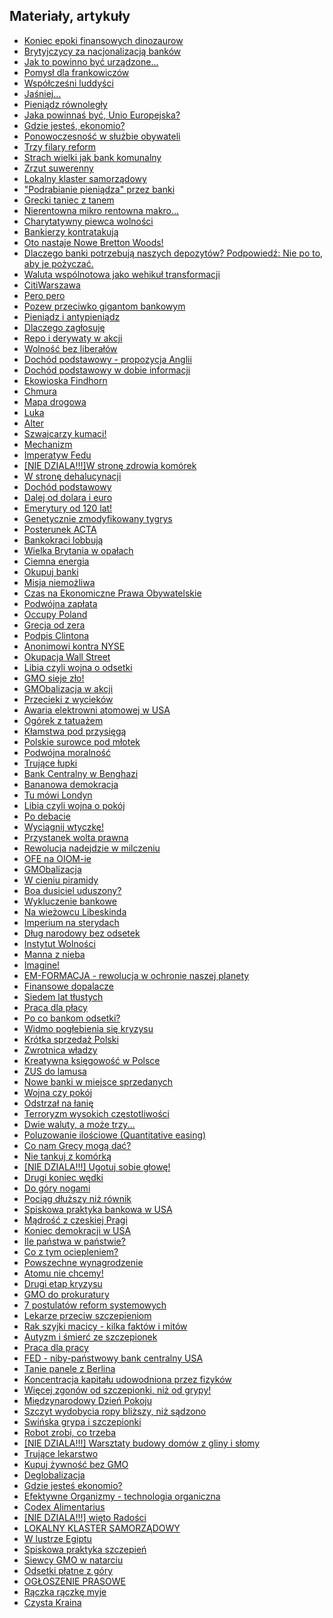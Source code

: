 
<h2>Materiały, artykuły</h2>
<p>
<ul>
	<li><a href='{{site.baseurl}}\articles\Koniec%20epoki%20finansowych%20dinozaurow.html'>Koniec epoki finansowych dinozaurow</a>
	<li><a href='{{site.baseurl}}\articles\Brytyjczycy%20za%20nacjonalizacja%20bankow.html'>Brytyjczycy za nacjonalizacją banków</a>
	<li><a href='{{site.baseurl}}\articles\Jak%20to%20powinno%20byc%20urzadzone.html'>Jak to powinno być urządzone...</a>
	<li><a href='{{site.baseurl}}\articles\Pomysl%20dla%20frankowiczow.html'>Pomysł dla frankowiczów</a>
	<li><a href='{{site.baseurl}}\articles\Wspolczesni%20luddysci.html'>Współcześni luddyści</a>
	<li><a href='{{site.baseurl}}\articles\Jasniej.html'>Jaśniej...</a>
	<li><a href='{{site.baseurl}}\articles\Pieniadz%20rownolegly.html'>Pieniądz równoległy</a>
	<li><a href='{{site.baseurl}}\articles\Jaka%20powinnas%20byc%20Unio%20Europejska.html'>Jaka powinnaś być, Unio Europejska?</a>
	<li><a href='{{site.baseurl}}\articles\Gdzie%20jestes%20ekonomio.html'>Gdzie jesteś, ekonomio?</a>
	<li><a href='{{site.baseurl}}\articles\Ponowoczesnosc%20w%20sluzbie%20obywateli.html'>Ponowoczesność w służbie obywateli</a>
	<li><a href='{{site.baseurl}}\articles\Trzy%20filary%20reform.html'>Trzy filary reform</a>
	<li><a href='{{site.baseurl}}\articles\Strach%20wielki%20jak%20bank%20komunalny.html'>Strach wielki jak bank komunalny</a>
	<li><a href='{{site.baseurl}}\articles\Zrzut%20suwerenny.html'>Zrzut suwerenny</a>
	<li><a href='{{site.baseurl}}\articles\Lokalny%20klaster%20samorzadowy_.html'>Lokalny klaster samorządowy</a>
	<li><a href='{{site.baseurl}}\articles\Podrabianie%20pieniadza%20przez%20banki.html'>"Podrabianie pieniądza" przez banki</a>
	<li><a href='{{site.baseurl}}\articles\Grecki%20taniec%20z%20tanem.html'>Grecki taniec z tanem</a>
	<li><a href='{{site.baseurl}}\articles\Nierentowna%20mikro%20rentowna%20makro.html'>Nierentowna mikro rentowna makro...</a>
	<li><a href='{{site.baseurl}}\articles\Charytatywny%20piewca%20wolnosci.html'>Charytatywny piewca wolności</a>
	<li><a href='{{site.baseurl}}\articles\Bankierzy%20kontratakuja.html'>Bankierzy kontratakują</a>
	<li><a href='{{site.baseurl}}\articles\Oto%20nastaje%20Nowe%20Bretton%20Woods%21.html'>Oto nastaje Nowe Bretton Woods!</a>
	<li><a href='{{site.baseurl}}\articles\Dlaczego%20banki%20potrzebuja%20naszych%20depozytow%20Podpowiedz Nie%20po%20to%20aby%20je%20pozyczac.html'>Dlaczego banki potrzebują naszych depozytów? Podpowiedź: Nie po to, aby je pożyczać.</a>
	<li><a href='{{site.baseurl}}\articles\Waluta%20wspolnotowa%20jako%20wehikul%20transformacji.html'>Waluta wspólnotowa jako wehikuł transformacji</a>
	<li><a href='{{site.baseurl}}\articles\CitiWarszawa.html'>CitiWarszawa</a>
	<li><a href='{{site.baseurl}}\articles\Pero%20pero.html'>Pero pero</a>
	<li><a href='{{site.baseurl}}\articles\Pozew%20przeciwko%20gigantom%20bankowym.html'>Pozew przeciwko gigantom bankowym</a>
	<li><a href='{{site.baseurl}}\articles\Pieniadz%20i%20antypieniadz.html'>Pieniądz i antypieniądz</a>
	<li><a href='{{site.baseurl}}\articles\Dlaczego%20zaglosuje.html'>Dlaczego zagłosuję</a>
	<li><a href='{{site.baseurl}}\articles\Repo%20i%20derywaty%20w%20akcji.html'>Repo i derywaty w akcji</a>
	<li><a href='{{site.baseurl}}\articles\Wolnosc%20bez%20liberalow.html'>Wolność bez liberałów</a>
	<li><a href='{{site.baseurl}}\articles\Dochod%20podstawowy%20-%20propozycja%20Anglii.html'>Dochód podstawowy - propozycja Anglii</a>
	<li><a href='{{site.baseurl}}\articles\Dochod%20podstawowy%20w%20dobie%20informacji.html'>Dochód podstawowy w dobie informacji</a>
	<li><a href='{{site.baseurl}}\articles\Ekowioska%20Findhorn.html'>Ekowioska Findhorn</a>
	<li><a href='{{site.baseurl}}\articles\Chmura.html'>Chmura</a>
	<li><a href='{{site.baseurl}}\articles\Mapa%20drogowa.html'>Mapa drogowa</a>
	<li><a href='{{site.baseurl}}\articles\Luka.html'>Luka</a>
	<li><a href='{{site.baseurl}}\articles\Alter.html'>Alter</a>
	<li><a href='{{site.baseurl}}\articles\Szwajcarzy%20kumaci%21.html'>Szwajcarzy kumaci!</a>
	<li><a href='{{site.baseurl}}\articles\Mechanizm.html'>Mechanizm</a>
	<li><a href='{{site.baseurl}}\articles\Imperatyw%20Fedu.html'>Imperatyw Fedu</a>
	<li><a href='NIE DZIALA.html'>[NIE DZIALA!!!]W stronę zdrowia komórek</a>
	<li><a href='{{site.baseurl}}\articles\W%20strone%20dehalucynacji.html'>W stronę dehalucynacji</a>
	<li><a href='{{site.baseurl}}\articles\Dochod%20podstawowy.html'>Dochód podstawowy</a>
	<li><a href='{{site.baseurl}}\articles\Dalej%20od%20dolara%20i%20euro.html'>Dalej od dolara i euro</a>
	<li><a href='{{site.baseurl}}\articles\Emerytury%20od%20120%20lat%21.html'>Emerytury od 120 lat!</a>
	<li><a href='{{site.baseurl}}\articles\Genetycznie%20zmodyfikowany%20tygrys.html'>Genetycznie zmodyfikowany tygrys</a>
	<li><a href='{{site.baseurl}}\articles\Posterunek%20ACTA.html'>Posterunek ACTA</a>
	<li><a href='{{site.baseurl}}\articles\Bankokraci%20lobbuja.html'>Bankokraci lobbują</a>
	<li><a href='{{site.baseurl}}\articles\Wielka%20Brytania%20w%20opalach.html'>Wielka Brytania w opałach</a>
	<li><a href='{{site.baseurl}}\articles\Ciemna%20energia.html'>Ciemna energia</a>
	<li><a href='{{site.baseurl}}\articles\Okupuj%20banki.html'>Okupuj banki</a>
	<li><a href='{{site.baseurl}}\articles\Misja%20niemozliwa.html'>Misja niemożliwa</a>
	<li><a href='{{site.baseurl}}\articles\Czas%20na%20Ekonomiczne%20Prawa%20Obywatelskie.html'>Czas na Ekonomiczne Prawa Obywatelskie</a>
	<li><a href='{{site.baseurl}}\articles\Podwojna%20zaplata.html'>Podwójna zapłata</a>
	<li><a href='{{site.baseurl}}\articles\Occupy%20Poland.html'>Occupy Poland</a>
	<li><a href='{{site.baseurl}}\articles\Grecja%20od%20zera.html'>Grecja od zera</a>
	<li><a href='{{site.baseurl}}\articles\Podpis%20Clintona.html'>Podpis Clintona</a>
	<li><a href='{{site.baseurl}}\articles\Anonimowi%20kontra%20NYSE.html'>Anonimowi kontra NYSE</a>
	<li><a href='{{site.baseurl}}\articles\Okupacja%20Wall%20Street.html'>Okupacja Wall Street</a>
	<li><a href='{{site.baseurl}}\articles\Libia%20czyli%20wojna%20o%20odsetki.html'>Libia czyli wojna o odsetki</a>
	<li><a href='{{site.baseurl}}\articles\GMO%20sieje%20zlo%21.html'>GMO sieje zło!</a>
	<li><a href='{{site.baseurl}}\articles\GMObalizacja%20w%20akcji.html'>GMObalizacja w akcji</a>
	<li><a href='{{site.baseurl}}\articles\Przecieki%20z%20wyciekow.html'>Przecieki z wycieków</a>
	<li><a href='{{site.baseurl}}\articles\Awaria%20elektrowni%20atomowej%20w%20USA.html'>Awaria elektrowni atomowej w USA</a>
	<li><a href='{{site.baseurl}}\articles\Ogorek%20z%20tatuazem.html'>Ogórek z tatuażem</a>
	<li><a href='{{site.baseurl}}\articles\Klamstwa%20pod%20przysiega.html'>Kłamstwa pod przysięgą</a>
	<li><a href='{{site.baseurl}}\articles\Polskie%20surowce%20pod%20mlotek.html'>Polskie surowce pod młotek</a>
	<li><a href='{{site.baseurl}}\articles\Podwojna%20moralnosc.html'>Podwójna moralność</a>
	<li><a href='{{site.baseurl}}\articles\Trujace%20lupki.html'>Trujące łupki</a>
	<li><a href='{{site.baseurl}}\articles\Bank%20Centralny%20w%20Benghazi.html'>Bank Centralny w Benghazi</a>
	<li><a href='{{site.baseurl}}\articles\Bananowa%20demokracja.html'>Bananowa demokracja</a>
	<li><a href='{{site.baseurl}}\articles\Tu%20mowi%20Londyn.html'>Tu mówi Londyn</a>
	<li><a href='{{site.baseurl}}\articles\Libia%20czyli%20wojna%20o%20pokoj.html'>Libia czyli wojna o pokój</a>
	<li><a href='{{site.baseurl}}\articles\Po%20debacie.html'>Po debacie</a>
	<li><a href='{{site.baseurl}}\articles\Wyciagnij%20wtyczke%21.html'>Wyciągnij wtyczkę!</a>
	<li><a href='{{site.baseurl}}\articles\Przystanek%20wolta%20prawna.html'>Przystanek wolta prawna</a>
	<li><a href='{{site.baseurl}}\articles\Rewolucja%20nadejdzie%20w%20milczeniu.html'>Rewolucja nadejdzie w milczeniu</a>
	<li><a href='{{site.baseurl}}\articles\OFE%20na%20OIOM-ie.html'>OFE na OIOM-ie</a>
	<li><a href='{{site.baseurl}}\articles\GMObalizacja.html'>GMObalizacja</a>
	<li><a href='{{site.baseurl}}\articles\W%20cieniu%20piramidy.html'>W cieniu piramidy</a>
	<li><a href='{{site.baseurl}}\articles\Boa%20dusiciel%20uduszony.html'>Boa dusiciel uduszony?</a>
	<li><a href='{{site.baseurl}}\articles\Wykluczenie%20bankowe.html'>Wykluczenie bankowe</a>
	<li><a href='{{site.baseurl}}\articles\Na%20wiezowcu%20Libeskinda.html'>Na wieżowcu Libeskinda</a>
	<li><a href='{{site.baseurl}}\articles\Imperium%20na%20sterydach.html'>Imperium na sterydach</a>
	<li><a href='{{site.baseurl}}\articles\Dlug%20narodowy%20bez%20odsetek.html'>Dług narodowy bez odsetek</a>
	<li><a href='{{site.baseurl}}\articles\Instytut%20Wolnosci.html'>Instytut Wolności</a>
	<li><a href='{{site.baseurl}}\articles\Manna%20z%20nieba.html'>Manna z nieba</a>
	<li><a href='{{site.baseurl}}\articles\Imagine%21.html'>Imagine!</a>
	<li><a href='{{site.baseurl}}\articles\EM-FORMACJA%20-%20rewolucja%20w%20ochronie%20naszej%20planety.html'>EM-FORMACJA - rewolucja w ochronie naszej planety</a>
	<li><a href='{{site.baseurl}}\articles\Finansowe%20dopalacze.html'>Finansowe dopalacze</a>
	<li><a href='{{site.baseurl}}\articles\Siedem%20lat%20tlustych.html'>Siedem lat tłustych</a>
	<li><a href='{{site.baseurl}}\articles\Praca%20dla%20placy.html'>Praca dla płacy</a>
	<li><a href='{{site.baseurl}}\articles\Po%20co%20bankom%20odsetki.html'>Po co bankom odsetki?</a>
	<li><a href='{{site.baseurl}}\articles\Widmo%20poglebienia%20sie%20kryzysu.html'>Widmo pogłebienia się kryzysu</a>
	<li><a href='{{site.baseurl}}\articles\Krotka%20sprzedaz%20Polski.html'>Krótka sprzedaż Polski</a>
	<li><a href='{{site.baseurl}}\articles\Zwrotnica%20wladzy.html'>Zwrotnica władzy</a>
	<li><a href='{{site.baseurl}}\articles\Kreatywna%20ksiegowosc%20w%20Polsce.html'>Kreatywna księgowość w Polsce</a>
	<li><a href='{{site.baseurl}}\articles\ZUS%20do%20lamusa.html'>ZUS do lamusa</a>
	<li><a href='{{site.baseurl}}\articles\Nowe%20banki%20w%20miejsce%20sprzedanych.html'>Nowe banki w miejsce sprzedanych</a>
	<li><a href='{{site.baseurl}}\articles\Wojna%20czy%20pokoj.html'>Wojna czy pokój</a>
	<li><a href='{{site.baseurl}}\articles\Odstrzal%20na%20lanie.html'>Odstrzał na łanię</a>
	<li><a href='{{site.baseurl}}\articles\Terroryzm%20wysokich%20czestotliwosci.html'>Terroryzm wysokich częstotliwości</a>
	<li><a href='{{site.baseurl}}\articles\Dwie%20waluty%20a%20moze%20trzy....html'>Dwie waluty, a może trzy...</a>
	<li><a href='{{site.baseurl}}\articles\Poluzowanie%20ilosciowe%20%28Quantitative%20easing%29.html'>Poluzowanie ilościowe (Quantitative easing)</a>
	<li><a href='{{site.baseurl}}\articles\Co%20nam%20Grecy%20moga%20dac.html'>Co nam Grecy mogą dać?</a>
	<li><a href='{{site.baseurl}}\articles\Nie%20tankuj%20z%20komorka.html'>Nie tankuj z komórką</a>
	<li><a href='NIE DZIALA.html'>[NIE DZIALA!!!] Ugotuj sobie głowę!</a>
	<li><a href='{{site.baseurl}}\articles\Drugi%20koniec%20wedki.html'>Drugi koniec wędki</a>
	<li><a href='{{site.baseurl}}\articles\Do%20gory%20nogami.html'>Do góry nogami</a>
	<li><a href='{{site.baseurl}}\articles\Pociag%20dluzszy%20niz%20rownik.html'>Pociąg dłuższy niż równik</a>
	<li><a href='{{site.baseurl}}\articles\Spiskowa%20praktyka%20bankowa%20w%20USA.html'>Spiskowa praktyka bankowa w USA</a>
	<li><a href='{{site.baseurl}}\articles\Madrosc%20z%20czeskiej%20Pragi.html'>Mądrość z czeskiej Pragi</a>
	<li><a href='{{site.baseurl}}\articles\Koniec%20demokracji%20w%20USA.html'>Koniec demokracji w USA</a>
	<li><a href='{{site.baseurl}}\articles\Ile%20panstwa%20w%20panstwie.html'>Ile państwa w państwie?</a>
	<li><a href='{{site.baseurl}}\articles\Co%20z%20tym%20ociepleniem.html'>Co z tym ociepleniem?</a>
	<li><a href='{{site.baseurl}}\articles\Powszechne%20wynagrodzenie.html'>Powszechne wynagrodzenie</a>
	<li><a href='{{site.baseurl}}\articles\Atomu%20nie%20chcemy%21.html'>Atomu nie chcemy!</a>
	<li><a href='{{site.baseurl}}\articles\Drugi%20etap%20kryzysu.html'>Drugi etap kryzysu</a>
	<li><a href='{{site.baseurl}}\articles\GMO%20do%20prokuratury.html'>GMO do prokuratury</a>
	<li><a href='{{site.baseurl}}\articles\7%20postulatow%20reform%20systemowych.html'>7 postulatów reform systemowych</a>
	<li><a href='{{site.baseurl}}\articles\Lekarze%20przeciw%20szczepieniom.html'>Lekarze przeciw szczepieniom</a>
	<li><a href='{{site.baseurl}}\articles\Rak%20szyjki%20macicy%20-%20kilka%20faktow%20i%20mitow.html'>Rak szyjki macicy - kilka faktów i mitów</a>
	<li><a href='{{site.baseurl}}\articles\Autyzm%20i%20smierc%20ze%20szczepionek.html'>Autyzm i śmierć ze szczepionek</a>
	<li><a href='{{site.baseurl}}\articles\Praca%20dla%20pracy.html'>Praca dla pracy</a>
	<li><a href='{{site.baseurl}}\articles\FED%20-%20niby-panstwowy%20bank%20centralny%20USA.html'>FED - niby-państwowy bank centralny USA</a>
	<li><a href='{{site.baseurl}}\articles\Tanie%20panele%20z%20Berlina.html'>Tanie panele z Berlina</a>
	<li><a href='{{site.baseurl}}\articles\Koncentracja%20kapitalu%20udowodniona%20przez%20fizykow.html'>Koncentracja kapitału udowodniona przez fizyków</a>
	<li><a href='{{site.baseurl}}\articles\Wiecej%20zgonow%20od%20szczepionki%20niz%20od%20grypy%21.html'>Więcej zgonów od szczepionki, niż od grypy!</a>
	<li><a href='{{site.baseurl}}\articles\Miedzynarodowy%20Dzien%20Pokoju.html'>Międzynarodowy Dzień Pokoju</a>
	<li><a href='{{site.baseurl}}\articles\Szczyt%20wydobycia%20ropy%20blizszy%20niz%20sadzono.html'>Szczyt wydobycia ropy bliższy, niż sądzono</a>
	<li><a href='{{site.baseurl}}\articles\Swinska%20grypa%20i%20szczepionki.html'>Swińska grypa i szczepionki</a>
	<li><a href='{{site.baseurl}}\articles\Robot%20zrobi%20co%20trzeba.html'>Robot zrobi, co trzeba</a>
	<li><a href='NIE DZIALA.html'>[NIE DZIALA!!!] Warsztaty budowy domów z gliny i słomy</a>
	<li><a href='{{site.baseurl}}\articles\Trujace%20lekarstwo.html'>Trujące lekarstwo</a>
	<li><a href='{{site.baseurl}}\articles\Kupuj%20zywnosc%20bez%20GMO.html'>Kupuj żywność bez GMO</a>
	<li><a href='{{site.baseurl}}\articles\Deglobalizacja.html'>Deglobalizacja</a>
	<li><a href='{{site.baseurl}}\articles\Gdzie%20jestes%20ekonomio.html'>Gdzie jesteś ekonomio?</a>
	<li><a href='{{site.baseurl}}\articles\Efektywne%20Organizmy%20-%20technologia%20organiczna.html'>Efektywne Organizmy - technologia organiczna</a>
	<li><a href='{{site.baseurl}}\articles\Codex%20Alimentarius.html'>Codex Alimentarius</a>
	<li><a href='NIE DZIALA.html'>[NIE DZIALA!!!] więto Radości</a>
	<li><a href='{{site.baseurl}}\articles\LOKALNY%20KLASTER%20SAMORZADOWY.html'>LOKALNY KLASTER SAMORZĄDOWY</a>
	<li><a href='{{site.baseurl}}\articles\W%20lustrze%20Egiptu.html'>W lustrze Egiptu</a>
	<li><a href='{{site.baseurl}}\articles\Spiskowa%20praktyka%20szczepien.html'>Spiskowa praktyka szczepień</a>
	<li><a href='{{site.baseurl}}\articles\Siewcy%20GMO%20w%20natarciu.html'>Siewcy GMO w natarciu</a>
	<li><a href='{{site.baseurl}}\articles\Odsetki%20platne%20z%20gory.html'>Odsetki płatne z góry</a>
	<li><a href='{{site.baseurl}}\articles\OGLOSZENIE%20PRASOWE.html'>OGŁOSZENIE PRASOWE</a>
	<li><a href='{{site.baseurl}}\articles\Raczka%20raczke%20myje.html'>Rączka rączkę myje</a>
	<li><a href='{{site.baseurl}}\articles\Czysta%20Kraina.html'>Czysta Kraina</a>
</ul>
</p>

	

